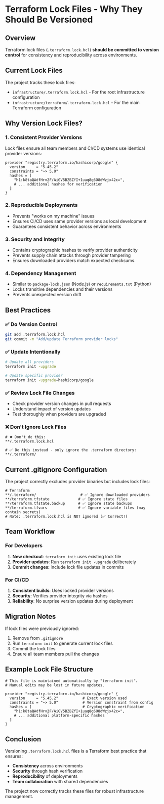 # Terraform Lock Files - Why They Should Be Versioned

## Overview

Terraform lock files (`.terraform.lock.hcl`) **should be committed to version control** for consistency and reproducibility across environments.

## Current Lock Files

The project tracks these lock files:

- `infrastructure/.terraform.lock.hcl` - For the root infrastructure configuration
- `infrastructure/terraform/.terraform.lock.hcl` - For the main Terraform configuration

## Why Version Lock Files?

### 1. **Consistent Provider Versions**

Lock files ensure all team members and CI/CD systems use identical provider versions:

```hcl
provider "registry.terraform.io/hashicorp/google" {
  version     = "5.45.2"
  constraints = "~> 5.0"
  hashes = [
    "h1:k8taQAdfHrv2F/AiGV5BZBZfI+1uaq8g6O8dWzjx42c=",
    # ... additional hashes for verification
  ]
}
```

### 2. **Reproducible Deployments**

- Prevents "works on my machine" issues
- Ensures CI/CD uses same provider versions as local development
- Guarantees consistent behavior across environments

### 3. **Security and Integrity**

- Contains cryptographic hashes to verify provider authenticity
- Prevents supply chain attacks through provider tampering
- Ensures downloaded providers match expected checksums

### 4. **Dependency Management**

- Similar to `package-lock.json` (Node.js) or `requirements.txt` (Python)
- Locks transitive dependencies and their versions
- Prevents unexpected version drift

## Best Practices

### ✅ **Do Version Control**

```bash
git add .terraform.lock.hcl
git commit -m "Add/update Terraform provider locks"
```

### ✅ **Update Intentionally**

```bash
# Update all providers
terraform init -upgrade

# Update specific provider
terraform init -upgrade=hashicorp/google
```

### ✅ **Review Lock File Changes**

- Check provider version changes in pull requests
- Understand impact of version updates
- Test thoroughly when providers are upgraded

### ❌ **Don't Ignore Lock Files**

```gitignore
# ❌ Don't do this:
**/.terraform.lock.hcl

# ✅ Do this instead - only ignore the .terraform directory:
**/.terraform/
```

## Current .gitignore Configuration

The project correctly excludes provider binaries but includes lock files:

```gitignore
# Terraform
**/.terraform/                    # ✅ Ignore downloaded providers
**/terraform.tfstate             # ✅ Ignore state files
**/terraform.tfstate.backup      # ✅ Ignore state backups
**/terraform.tfvars              # ✅ Ignore variable files (may contain secrets)
# Note: .terraform.lock.hcl is NOT ignored (✅ Correct!)
```

## Team Workflow

### For Developers

1. **New checkout**: `terraform init` uses existing lock file
1. **Provider updates**: Run `terraform init -upgrade` deliberately
1. **Commit changes**: Include lock file updates in commits

### For CI/CD

1. **Consistent builds**: Uses locked provider versions
1. **Security**: Verifies provider integrity via hashes
1. **Reliability**: No surprise version updates during deployment

## Migration Notes

If lock files were previously ignored:

1. Remove from `.gitignore`
1. Run `terraform init` to generate current lock files
1. Commit the lock files
1. Ensure all team members pull the changes

## Example Lock File Structure

```hcl
# This file is maintained automatically by "terraform init".
# Manual edits may be lost in future updates.

provider "registry.terraform.io/hashicorp/google" {
  version     = "5.45.2"           # Exact version used
  constraints = "~> 5.0"           # Version constraint from config
  hashes = [                       # Cryptographic verification
    "h1:k8taQAdfHrv2F/AiGV5BZBZfI+1uaq8g6O8dWzjx42c=",
    # ... additional platform-specific hashes
  ]
}
```

## Conclusion

Versioning `.terraform.lock.hcl` files is a Terraform best practice that ensures:

- **Consistency** across environments
- **Security** through hash verification
- **Reproducibility** of deployments
- **Team collaboration** with shared dependencies

The project now correctly tracks these files for robust infrastructure management.
